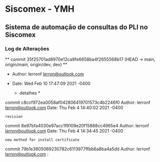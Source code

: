 # Siscomex - YMH
## Sistema de automação de consultas do PLI no Siscomex
### Log de Alterações

** commit 35f25701ad8970e12ca8fe6658ba4f2655568b17 (HEAD -> main, origin/main, origin/dev, dev) **
* Author: lerronf <lerron@outlook.com>
* Date:   Wed Feb 10 17:47:09 2021 -0400

  *  detalhes *

commit c8ccf972ea0058af042806419701573c4b2246f0
Author: lerronf <lerron@outlook.com>
Date:   Thu Feb 4 14:40:02 2021 -0400

    revision

commit 8e97bfa4030e97acc1f9109e20f15888cc4965e4
Author: lerronf <lerron@outlook.com>
Date:   Thu Feb 4 14:34:45 2021 -0400

    new method for install certificate

commit 79b1e3605069230782c6113977ffbb6a8ba4a5dd
Author: lerronf <lerron@outlook.com>
:
